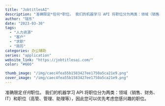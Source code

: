 ```yaml
---
title: "JobtitlesAI"
description: "准确限定*任何*职位。 我们的机器学习 API 将职位分为两类：领域（销售、财务、IT）和职位（高管、管理、助理等），因"
author: "瑞东"
date: "2023-03-30"
tags:
  - "人力资源"
  - "客户"
  - "求职"
  - "简历"
categories: 办公辅助
series: "application"
website_link: "https://jobtitlesai.com/"
color: "#666"

thumb_image: "/img/caec4fea55b1583427ee1750a5ca21e9.png"
cover_image: "/img/caec4fea55b1583427ee1750a5ca21e9.png"
---
```


准确限定*任何*职位。 我们的机器学习 API 将职位分为两类：领域（销售、财务、IT）和职位（高管、管理、助理等），因此您可以优先考虑您感兴趣的职位。 
